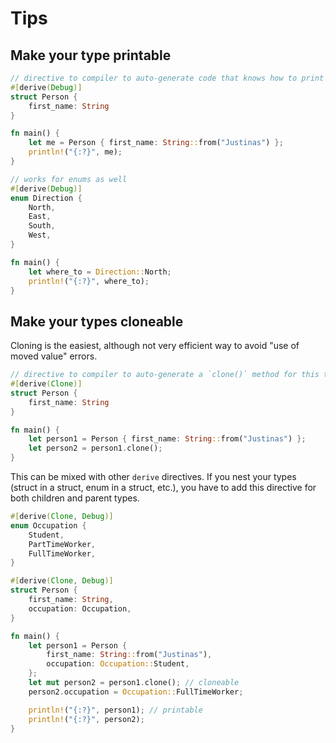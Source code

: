 # Tips

## Make your type printable

```rust
// directive to compiler to auto-generate code that knows how to print Person when passed to println!()
#[derive(Debug)]
struct Person {
    first_name: String
}

fn main() {
    let me = Person { first_name: String::from("Justinas") };
    println!("{:?}", me);
}
```

```rust
// works for enums as well
#[derive(Debug)]
enum Direction {
    North,
    East,
    South,
    West,
}

fn main() {
    let where_to = Direction::North;
    println!("{:?}", where_to);
}
```

## Make your types cloneable

Cloning is the easiest, although not very efficient way
to avoid "use of moved value" errors.

```rust
// directive to compiler to auto-generate a `clone()` method for this type.
#[derive(Clone)]
struct Person {
    first_name: String
}

fn main() {
    let person1 = Person { first_name: String::from("Justinas") };
    let person2 = person1.clone();
}
```

This can be mixed with other `derive` directives.
If you nest your types (struct in a struct, enum in a struct, etc.),
you have to add this directive for both children and parent types.

```rust
#[derive(Clone, Debug)]
enum Occupation {
    Student,
    PartTimeWorker,
    FullTimeWorker,
}

#[derive(Clone, Debug)]
struct Person {
    first_name: String,
    occupation: Occupation,
}

fn main() {
    let person1 = Person {
        first_name: String::from("Justinas"),
        occupation: Occupation::Student,
    };
    let mut person2 = person1.clone(); // cloneable
    person2.occupation = Occupation::FullTimeWorker;

    println!("{:?}", person1); // printable
    println!("{:?}", person2);
}
```
